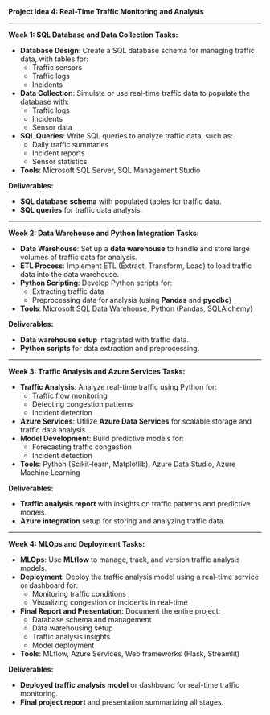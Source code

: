 **Project Idea 4: Real-Time Traffic Monitoring and Analysis**

---

**Week 1: SQL Database and Data Collection**
**Tasks:**
- **Database Design**: Create a SQL database schema for managing traffic data, with tables for:
  - Traffic sensors
  - Traffic logs
  - Incidents
- **Data Collection**: Simulate or use real-time traffic data to populate the database with:
  - Traffic logs
  - Incidents
  - Sensor data
- **SQL Queries**: Write SQL queries to analyze traffic data, such as:
  - Daily traffic summaries
  - Incident reports
  - Sensor statistics
- **Tools**: Microsoft SQL Server, SQL Management Studio

**Deliverables:**
- **SQL database schema** with populated tables for traffic data.
- **SQL queries** for traffic data analysis.

---

**Week 2: Data Warehouse and Python Integration**
**Tasks:**
- **Data Warehouse**: Set up a **data warehouse** to handle and store large volumes of traffic data for analysis.
- **ETL Process**: Implement ETL (Extract, Transform, Load) to load traffic data into the data warehouse.
- **Python Scripting**: Develop Python scripts for:
  - Extracting traffic data
  - Preprocessing data for analysis (using **Pandas** and **pyodbc**)
- **Tools**: Microsoft SQL Data Warehouse, Python (Pandas, SQLAlchemy)

**Deliverables:**
- **Data warehouse setup** integrated with traffic data.
- **Python scripts** for data extraction and preprocessing.

---

**Week 3: Traffic Analysis and Azure Services**
**Tasks:**
- **Traffic Analysis**: Analyze real-time traffic using Python for:
  - Traffic flow monitoring
  - Detecting congestion patterns
  - Incident detection
- **Azure Services**: Utilize **Azure Data Services** for scalable storage and traffic data analysis.
- **Model Development**: Build predictive models for:
  - Forecasting traffic congestion
  - Incident detection
- **Tools**: Python (Scikit-learn, Matplotlib), Azure Data Studio, Azure Machine Learning

**Deliverables:**
- **Traffic analysis report** with insights on traffic patterns and predictive models.
- **Azure integration** setup for storing and analyzing traffic data.

---

**Week 4: MLOps and Deployment**
**Tasks:**
- **MLOps**: Use **MLflow** to manage, track, and version traffic analysis models.
- **Deployment**: Deploy the traffic analysis model using a real-time service or dashboard for:
  - Monitoring traffic conditions
  - Visualizing congestion or incidents in real-time
- **Final Report and Presentation**: Document the entire project:
  - Database schema and management
  - Data warehousing setup
  - Traffic analysis insights
  - Model deployment
- **Tools**: MLflow, Azure Services, Web frameworks (Flask, Streamlit)

**Deliverables:**
- **Deployed traffic analysis model** or dashboard for real-time traffic monitoring.
- **Final project report** and presentation summarizing all stages.
